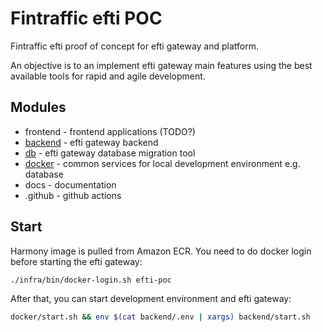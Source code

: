 # Fintraffic efti POC

Fintraffic efti proof of concept for efti gateway and platform.

An objective is to an implement efti gateway main features using the best available tools for rapid and agile development.

## Modules

- frontend                     - frontend applications (TODO?)
- [backend](backend/README.md) - efti gateway backend
- [db](db/README.md)           - efti gateway database migration tool
- [docker](docker/README.md)   - common services for local development environment e.g. database
- docs                         - documentation
- .github                      - github actions

## Start

Harmony image is pulled from Amazon ECR. You need to do docker login before starting the efti gateway:

```bash
./infra/bin/docker-login.sh efti-poc
```

After that, you can start development environment and efti gateway:

```bash
docker/start.sh && env $(cat backend/.env | xargs) backend/start.sh
```

